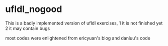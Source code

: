 ufldl_nogood
============
This is a badly implemented version of ufldl exercises,
1 it is not finished yet
2 it may contain bugs

most codes were enlightened from ericyuan's blog and danluu's code
